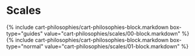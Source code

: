 <div data-role="collapsible" data-inset="false">
<h1 class="cart-collapsible-div">Scales</h1>

<div class="cart-philosophies-wrapper">
{% include cart-philosophies/cart-philosophies-block.markdown box-type="guides" value="cart-philosophies/scales/00-block.markdown" %}
{% include cart-philosophies/cart-philosophies-block.markdown box-type="normal" value="cart-philosophies/scales/01-block.markdown" %}
</div>

</div>